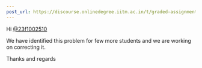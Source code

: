 ```yaml
---
post_url: https://discourse.onlinedegree.iitm.ac.in/t/graded-assignments-dashboard-scores-incorrect-missing/166816/47
---
```

Hi [@23f1002510](/u/23f1002510)

We have identified this problem for few more students and we are working on correcting it.

Thanks and regards